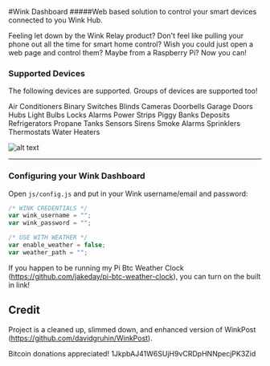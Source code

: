 #Wink Dashboard
#####Web based solution to control your smart devices connected to you Wink Hub.

Feeling let down by the Wink Relay product? Don't feel like pulling your phone out all the time for smart home control? Wish you could just open a web page and control them? Maybe from a Raspberry Pi? Now you can!

### Supported Devices

The following devices are supported. Groups of devices are supported too!

Air Conditioners
Binary Switches
Blinds
Cameras
Doorbells
Garage Doors
Hubs
Light Bulbs
Locks
Alarms
Power Strips
Piggy Banks
Deposits
Refrigerators
Propane Tanks
Sensors
Sirens
Smoke Alarms
Sprinklers
Thermostats
Water Heaters

![alt text](https://s16.postimg.org/k81x4b0cl/Wink_Dashboard.png "Wink Dashboard")

* * *

### Configuring your Wink Dashboard

Open `js/config.js` and put in your Wink username/email and password:

```javascript
/* WINK CREDENTIALS */
var wink_username = "";
var wink_password = "";

/* USE WITH WEATHER */
var enable_weather = false;
var weather_path = "";
```

If you happen to be running my Pi Btc Weather Clock (https://github.com/jakeday/pi-btc-weather-clock), you can turn on the built in link!

## Credit

Project is a cleaned up, slimmed down, and enhanced version of WinkPost (https://github.com/davidgruhin/WinkPost).

Bitcoin donations appreciated! 1JkpbAJ41W6SUjH9vCRDpHNNpecjPK3Zid
